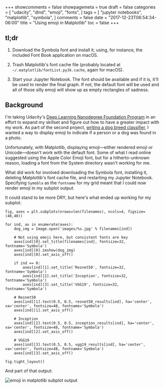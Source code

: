 +++
showcomments = false
showpagemeta = true
draft = false
categories = [
  "udacity",
  "dlnd",
  "emoji",
  "fonts",
]
tags = [
  "jupyter notebooks",
  "matplotlib",
  "symbola",
]
comments = false
date = "2017-12-23T06:54:34-06:00"
title = "Using emoji in Matplotlib"
toc = false
+++

## tl;dr

1. Download the Symbola font and install it; using, for instance, the included Font Book application on macOS.

1. Trash Matplotlib's font cache file (probably located at `~/.matplotlib/fontList.py3k.cache`, again for macOS).

1. Start your Jupyter Notebook. The font should be available and if it is, it'll be used to render the final graph. If not, the default font will be used and all of those silly emoji will show up as empty rectangles of sadness.

## Background

I'm taking Udacity's [Deep Learning Nanodegree Foundation Program](https://www.udacity.com/course/deep-learning-nanodegree-foundation--nd101) in an effort to expand my skillset and figure out how to have a greater impact with my work. As part of the second project, [writing a dog breed classifier](https://github.com/chrisbodhi/dog-project), I wanted a way to display emoji to indicate if a person or a dog was found in a photo.

Unfortunately, with Matplotlib, displaying emoji&mdash;either rendered emoji or Unicode&mdash;doesn't work with the default font. Some of what I read online suggested using the Apple Color Emoji font, but for a hitherto-unknown reason, loading a font from the System directory wasn't working for me.

What did work for involved downloading the Symbola font, installing it, deleting Matplotlib's font cache file, and restarting my Jupyter Notebook. Specifying `Symobla` as the `fontname` for my grid meant that I could now render emoji in my subplot output.

It could stand to be more DRY, but here's what ended up working for my subplot:

```
fig, axes = plt.subplots(nrows=len(filenames), ncols=4, figsize=(40,40))

for ind, ax in enumerate(axes):
    dog_img = Image.open('images/%s.jpg' % filenames[ind])

    # Not using emoji here, but consistent fonts are key
    axes[ind][0].set_title(filenames[ind], fontsize=32, fontname='Symbola')
    axes[ind][0].imshow(dog_img)
    axes[ind][0].set_axis_off()

    if ind == 0:
        axes[ind][1].set_title('Resnet50', fontsize=32, fontname='Symbola')
        axes[ind][2].set_title('Inception', fontsize=32, fontname='Symbola')
        axes[ind][3].set_title('VGG19', fontsize=32, fontname='Symbola')

    # Resnet50
    axes[ind][1].text(0.5, 0.5, resnet50_results[ind], ha='center', va='center', fontsize=48, fontname='Symbola')
    axes[ind][1].set_axis_off()

    # Inception
    axes[ind][2].text(0.5, 0.5, inception_results[ind], ha='center', va='center', fontsize=48, fontname='Symbola')
    axes[ind][2].set_axis_off()

    # VGG19
    axes[ind][3].text(0.5, 0.5, vgg19_results[ind], ha='center', va='center', fontsize=48, fontname='Symbola')
    axes[ind][3].set_axis_off()

fig.tight_layout()
```

And part of that output:

![emoji in matplotlib subplot output](https://newschematic.org/img/using-emoji-in-matplotlib.png)
